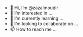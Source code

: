 - 👋 Hi, I’m @zazalmoudir
- 👀 I’m interested in ...
- 🌱 I’m currently learning ...
- 💞️ I’m looking to collaborate on ...
- 📫 How to reach me ...

<!---
zazalmoudir/zazalmoudir is a ✨ special ✨ repository because its `README.md` (this file) appears on your GitHub profile.
You can click the Preview link to take a look at your changes.
--->
